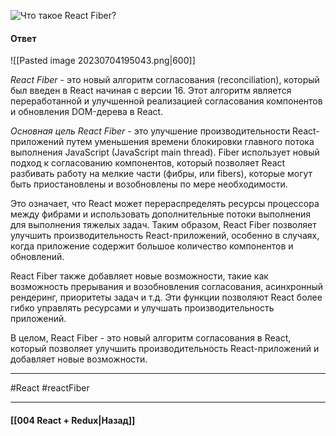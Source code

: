 ![Что такое React Fiber?](https://youtu.be/RpcB5jnJvcI?t=689)

#### Ответ

![[Pasted image 20230704195043.png|600]]

*React Fiber* - это новый алгоритм согласования (reconciliation), который был введен в React начиная с версии 16. Этот алгоритм является переработанной и улучшенной реализацией согласования компонентов и обновления DOM-дерева в React.

*Основная цель React Fiber* - это улучшение производительности React-приложений путем уменьшения времени блокировки главного потока выполнения JavaScript (JavaScript main thread). Fiber использует новый подход к согласованию компонентов, который позволяет React разбивать работу на мелкие части (фибры, или fibers), которые могут быть приостановлены и возобновлены по мере необходимости.

Это означает, что React может перераспределять ресурсы процессора между фибрами и использовать дополнительные потоки выполнения для выполнения тяжелых задач. Таким образом, React Fiber позволяет улучшить производительность React-приложений, особенно в случаях, когда приложение содержит большое количество компонентов и обновлений.

React Fiber также добавляет новые возможности, такие как возможность прерывания и возобновления согласования, асинхронный рендеринг, приоритеты задач и т.д. Эти функции позволяют React более гибко управлять ресурсами и улучшать производительность приложений.

В целом, React Fiber - это новый алгоритм согласования в React, который позволяет улучшить производительность React-приложений и добавляет новые возможности.

____
#React #reactFiber

____

#### [[004 React + Redux|Назад]]